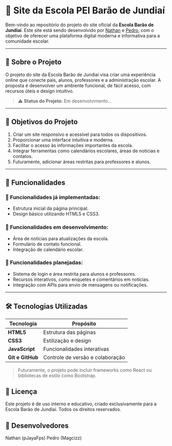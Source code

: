 # 🏫 Site da Escola PEI Barão de Jundiaí

Bem-vindo ao repositório do projeto do site oficial da **Escola Barão de Jundiaí**. Este site está sendo desenvolvido por [Nathan](https://github.com/pJayaFps) e [Pedro](https://github.com/Magcizz), com o objetivo de oferecer uma plataforma digital moderna e informativa para a comunidade escolar.

---

## 📖 Sobre o Projeto

O projeto do site da Escola Barão de Jundiaí visa criar uma experiência online que conecte pais, alunos, professores e a administração escolar. A proposta é desenvolver um ambiente funcional, de fácil acesso, com recursos úteis e design intuitivo.

> ⚠️ **Status do Projeto**: Em desenvolvimento...

---

## 🎯 Objetivos do Projeto

1. Criar um site responsivo e acessível para todos os dispositivos.
2. Proporcionar uma interface intuitiva e moderna.
3. Facilitar o acesso às informações importantes da escola.
4. Integrar ferramentas como calendários escolares, áreas de notícias e contatos.
5. Futuramente, adicionar áreas restritas para professores e alunos.

---

## 🚀 Funcionalidades

### 🔹 Funcionalidades já implementadas:
- Estrutura inicial da página principal.
- Design básico utilizando HTML5 e CSS3.

### 🔹 Funcionalidades em desenvolvimento:
- Área de notícias para atualizações da escola.
- Formulário de contato funcional.
- Integração de calendário escolar.

### 🔹 Funcionalidades planejadas:
- Sistema de login e área restrita para alunos e professores.
- Recursos interativos, como enquetes e comentários em notícias.
- Integração com APIs para envio de mensagens ou notificações.

---

## 🛠️ Tecnologias Utilizadas

| Tecnologia      | Propósito                          |
|------------------|------------------------------------|
| **HTML5**        | Estrutura das páginas             |
| **CSS3**         | Estilização e design              |
| **JavaScript**   | Funcionalidades interativas       |
| **Git e GitHub** | Controle de versão e colaboração  |

> Futuramente, o projeto pode incluir frameworks como React ou bibliotecas de estilo como Bootstrap.

## 📝 Licença

Este projeto é de uso interno e educativo, criado exclusivamente para a Escola Barão de Jundiaí. Todos os direitos reservados.

## 👥 Desenvolvedores

Nathan (pJayaFps)
Pedro (Magcizz)

